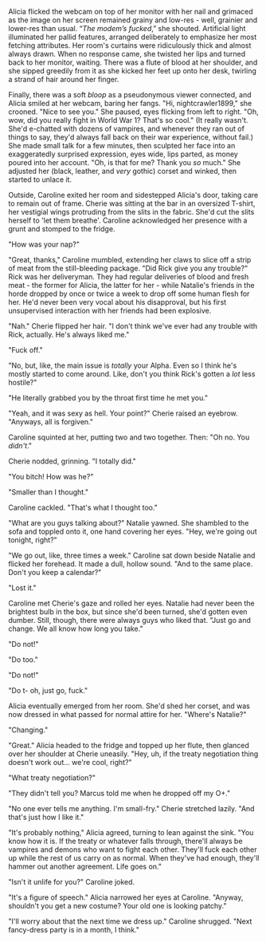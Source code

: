 Alicia flicked the webcam on top of her monitor with her nail and grimaced as the image on her screen remained grainy and low-res - well, grainier and lower-res than usual. “*The modem’s fucked*,” she shouted. Artificial light illuminated her pallid features, arranged deliberately to emphasize her most fetching attributes. Her room's curtains were ridiculously thick and almost always drawn. When no response came, she twisted her lips and turned back to her monitor, waiting. There was a flute of blood at her shoulder, and she sipped greedily from it as she kicked her feet up onto her desk, twirling a strand of hair around her finger.

Finally, there was a soft *bloop* as a pseudonymous viewer connected, and Alicia smiled at her webcam, baring her fangs. "Hi, nightcrawler1899," she crooned. "Nice to see you." She paused, eyes flicking from left to right. "Oh, wow, did you really fight in World War 1? That's so cool." (It really wasn't. She'd e-chatted with dozens of vampires, and whenever they ran out of things to say, they'd always fall back on their war experience, without fail.) She made small talk for a few minutes, then sculpted her face into an exaggeratedly surprised expression, eyes wide, lips parted, as money poured into her account. "Oh, is that for me? Thank you *so* much." She adjusted her (black, leather, and *very* gothic) corset and winked, then started to unlace it.

Outside, Caroline exited her room and sidestepped Alicia's door, taking care to remain out of frame. Cherie was sitting at the bar in an oversized T-shirt, her vestigial wings protruding from the slits in the fabric. She'd cut the slits herself to 'let them breathe'. Caroline acknowledged her presence with a grunt and stomped to the fridge.

"How was your nap?"

"Great, thanks," Caroline mumbled, extending her claws to slice off a strip of meat from the still-bleeding package. "Did Rick give you any trouble?" Rick was her deliveryman. They had regular deliveries of blood and fresh meat - the former for Alicia, the latter for her - while Natalie's friends in the horde dropped by once or twice a week to drop off some human flesh for her. He'd never been very vocal about his disapproval, but his first unsupervised interaction with her friends had been explosive.

"Nah." Cherie flipped her hair. "I don't think we've ever had any trouble with Rick, actually. He's always liked me."

"Fuck off."

"No, but, like, the main issue is *totally* your Alpha. Even so I think he's mostly started to come around. Like, don't you think Rick's gotten a *lot* less hostile?"

"He literally grabbed you by the throat first time he met you."

"Yeah, and it was sexy as hell. Your point?" Cherie raised an eyebrow. "Anyways, all is forgiven."

Caroline squinted at her, putting two and two together. Then: "Oh no. You *didn't*."

Cherie nodded, grinning. "I totally did."

"You bitch! How was he?"

"Smaller than I thought."

Caroline cackled. "That's what I thought too."

"What are you guys talking about?" Natalie yawned. She shambled to the sofa and toppled onto it, one hand covering her eyes. "Hey, we're going out tonight, right?"

"We go out, like, three times a week." Caroline sat down beside Natalie and flicked her forehead. It made a dull, hollow sound. "And to the same place. Don't you keep a calendar?"

"Lost it."

Caroline met Cherie's gaze and rolled her eyes. Natalie had never been the brightest bulb in the box, but since she'd been turned, she'd gotten even dumber. Still, though, there were always guys who liked that. "Just go and change. We all know how long you take."

"Do not!"

"Do too."

"Do not!"

"Do t- oh, just go, fuck."

Alicia eventually emerged from her room. She'd shed her corset, and was now dressed in what passed for normal attire for her. "Where's Natalie?"

"Changing."

"Great." Alicia headed to the fridge and topped up her flute, then glanced over her shoulder at Cherie uneasily. "Hey, uh, if the treaty negotiation thing doesn't work out... we're cool, right?"

"What treaty negotiation?"

"They didn't tell you? Marcus told me when he dropped off my O+."

"No one ever tells me anything. I'm small-fry." Cherie stretched lazily. "And that's just how I like it."

"It's probably nothing," Alicia agreed, turning to lean against the sink. "You know how it is. If the treaty or whatever falls through, there'll always be vampires and demons who want to fight each other. They'll fuck each other up while the rest of us carry on as normal. When they've had enough, they'll hammer out another agreement. Life goes on."

"Isn't it unlife for you?" Caroline joked.

"It's a figure of speech." Alicia narrowed her eyes at Caroline. "Anyway, shouldn't you get a new costume? Your old one is looking patchy."

"I'll worry about that the next time we dress up." Caroline shrugged. "Next fancy-dress party is in a month, I think."